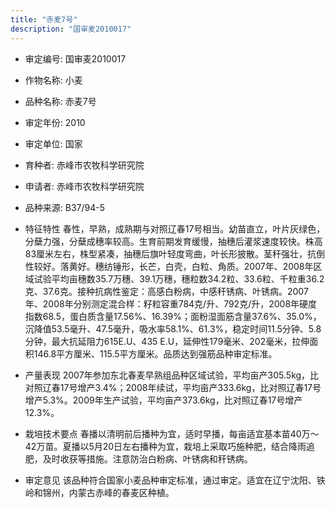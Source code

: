 ```yaml
---
title: "赤麦7号"
description: "国审麦2010017"
---
```

* 审定编号:  国审麦2010017

*  作物名称:  小麦

*  品种名称:  赤麦7号

*  审定年份:  2010

*  审定单位:  国家

* 育种者:  赤峰市农牧科学研究院

*  申请者:  赤峰市农牧科学研究院

*  品种来源:  B37/94-5

*  特征特性
春性，早熟，成熟期与对照辽春17号相当。幼苗直立，叶片灰绿色，分蘖力强，分蘖成穗率较高。生育前期发育缓慢，抽穗后灌浆速度较快。株高83厘米左右，株型紧凑，抽穗后旗叶轻度弯曲，叶长形披散。茎秆强壮，抗倒性较好。落黄好。穗纺锤形，长芒，白壳，白粒、角质。2007年、2008年区域试验平均亩穗数35.7万穗、39.1万穗，穗粒数34.2粒、33.6粒、千粒重36.2克、37.6克。接种抗病性鉴定：高感白粉病，中感秆锈病、叶锈病。2007年、2008年分别测定混合样：籽粒容重784克/升、792克/升，2008年硬度指数68.5，蛋白质含量17.56%、16.39%；面粉湿面筋含量37.6%、35.0%，沉降值53.5毫升、47.5毫升，吸水率58.1%、61.3%，稳定时间11.5分钟、5.8分钟，最大抗延阻力615E.U、435 E.U，延伸性179毫米、202毫米，拉伸面积146.8平方厘米、115.5平方厘米。品质达到强筋品种审定标准。

*  产量表现
2007年参加东北春麦早熟组品种区域试验，平均亩产305.5kg，比对照辽春17号增产3.4%；2008年续试，平均亩产333.6kg，比对照辽春17号增产5.3%。2009年生产试验，平均亩产373.6kg，比对照辽春17号增产12.3%。

*  栽培技术要点
春播以清明前后播种为宜，适时早播，每亩适宜基本苗40万～42万苗。夏播以5月20日左右播种为宜，栽培上采取巧施种肥，结合降雨追肥，及时收获等措施。注意防治白粉病、叶锈病和秆锈病。

*  审定意见
该品种符合国家小麦品种审定标准，通过审定。适宜在辽宁沈阳、铁岭和锦州，内蒙古赤峰的春麦区种植。
